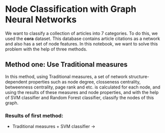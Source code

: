 # Node Classification with Graph Neural Networks

We want to classify a collection of articles into 7 categories. To do this, we used the **cora** dataset. This database contains article citations as a network and also has a set of node features.
In this notebook, we want to solve this problem with the help of three methods.

## Method one: Use Traditional measures
In this method, using Traditional measures, a set of network structure-dependent properties such as node degree, closseness centrality, betweenness centrality, page rank and etc. is calculated for each node, and using the results of these measures and node properties, and with the help of SVM classifier and Random Forest classifier, classify the nodes of this graph.
 
 ### Results of first method:
 * Traditional measures + SVM classifier -> 
